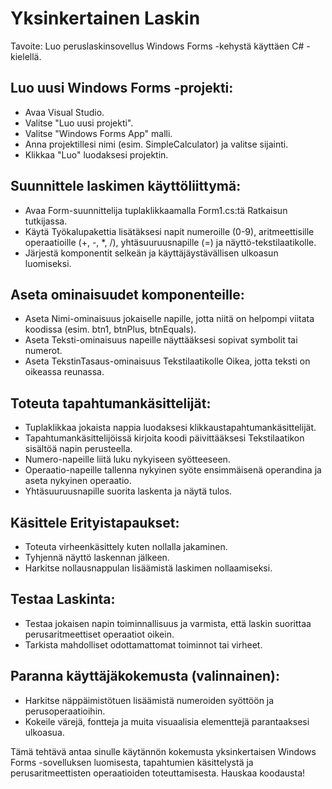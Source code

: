 # Yksinkertainen Laskin
Tavoite:
Luo peruslaskinsovellus Windows Forms -kehystä käyttäen C# -kielellä.

## Luo uusi Windows Forms -projekti:

- Avaa Visual Studio.
- Valitse "Luo uusi projekti".
- Valitse "Windows Forms App" malli.
- Anna projektillesi nimi (esim. SimpleCalculator) ja valitse sijainti.
- Klikkaa "Luo" luodaksesi projektin.
## Suunnittele laskimen käyttöliittymä:

- Avaa Form-suunnittelija tuplaklikkaamalla Form1.cs:tä Ratkaisun tutkijassa.
- Käytä Työkalupakettia lisätäksesi napit numeroille (0-9), aritmeettisille operaatioille (+, -, *, /), yhtäsuuruusnapille (=) ja näyttö-tekstilaatikolle.
- Järjestä komponentit selkeän ja käyttäjäystävällisen ulkoasun luomiseksi.
## Aseta ominaisuudet komponenteille:

- Aseta Nimi-ominaisuus jokaiselle napille, jotta niitä on helpompi viitata koodissa (esim. btn1, btnPlus, btnEquals).
- Aseta Teksti-ominaisuus napeille näyttääksesi sopivat symbolit tai numerot.
- Aseta TekstinTasaus-ominaisuus Tekstilaatikolle Oikea, jotta teksti on oikeassa reunassa.
## Toteuta tapahtumankäsittelijät:

- Tuplaklikkaa jokaista nappia luodaksesi klikkaustapahtumankäsittelijät.
- Tapahtumankäsittelijöissä kirjoita koodi päivittääksesi Tekstilaatikon sisältöä napin perusteella.
- Numero-napeille liitä luku nykyiseen syötteeseen.
- Operaatio-napeille tallenna nykyinen syöte ensimmäisenä operandina ja aseta nykyinen operaatio.
- Yhtäsuuruusnapille suorita laskenta ja näytä tulos.
## Käsittele Erityistapaukset:

- Toteuta virheenkäsittely kuten nollalla jakaminen.
- Tyhjennä näyttö laskennan jälkeen.
- Harkitse nollausnappulan lisäämistä laskimen nollaamiseksi.
## Testaa Laskinta:

- Testaa jokaisen napin toiminnallisuus ja varmista, että laskin suorittaa perusaritmeettiset operaatiot oikein.
- Tarkista mahdolliset odottamattomat toiminnot tai virheet.
## Paranna käyttäjäkokemusta (valinnainen):

- Harkitse näppäimistötuen lisäämistä numeroiden syöttöön ja perusoperaatioihin.
-  Kokeile värejä, fontteja ja muita visuaalisia elementtejä parantaaksesi ulkoasua.

Tämä tehtävä antaa sinulle käytännön kokemusta yksinkertaisen Windows Forms -sovelluksen luomisesta, tapahtumien käsittelystä ja perusaritmeettisten operaatioiden toteuttamisesta. Hauskaa koodausta!
